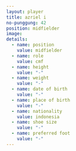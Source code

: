 ```yaml
---
layout: player
title: azriel i
no-punggung: 42
position: midfielder
image:
details:
  - name: position
    value: midfielder
  - name: role
    value: cmf
  - name: height
    value: "-"
  - name: weight
    value: "-"
  - name: date of birth
    value: "-"
  - name: place of birth
    value: "-"
  - name: nationality
    value: indonesia
  - name: shoe size
    value: "-"
  - name: preferred foot
    value: "-"
---
```


